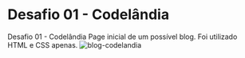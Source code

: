 # Desafio 01 - Codelândia
Desafio 01 - Codelândia
Page inicial de um possível blog. Foi utilizado HTML e CSS apenas.
![blog-codelandia](https://user-images.githubusercontent.com/84105872/179863546-17f465ad-e87b-488a-af74-a7f5c53eea5f.png)

